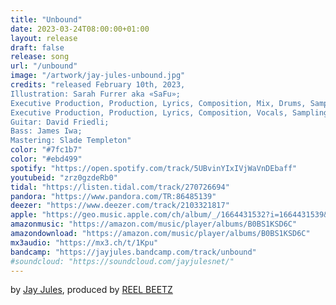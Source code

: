 ```yaml
---
title: "Unbound"
date: 2023-03-24T08:00:00+01:00
layout: release
draft: false
release: song
url: "/unbound"
image: "/artwork/jay-jules-unbound.jpg"
credits: "released February 10th, 2023,
Illustration: Sarah Furrer aka «SaFu»;
Executive Production, Production, Lyrics, Composition, Mix, Drums, Sampling, Bass, Keys, Percussion: REEL BEETZ;
Executive Production, Production, Lyrics, Composition, Vocals, Sampling, Bass, Keys, Guitars, Percussion: Jay Jules;
Guitar: David Friedli;
Bass: James Iwa;
Mastering: Slade Templeton"
color: "#7fc1b7"
color: "#ebd499"
spotify: "https://open.spotify.com/track/5UBvinYIxIVjWaVnDEbaff"
youtubeid: "zrz0gzdeRb0"
tidal: "https://listen.tidal.com/track/270726694"
pandora: "https://www.pandora.com/TR:86485139"
deezer: "https://www.deezer.com/track/2103321817"
apple: "https://geo.music.apple.com/ch/album/_/1664431532?i=1664431539&mt=1&app=music&ls=1&at=1000lHKX&ct=odesli_http&itscg=30200&itsct=odsl_m"
amazonmusic: "https://amazon.com/music/player/albums/B0BS1KSD6C"
amazondownload: "https://amazon.com/music/player/albums/B0BS1KSD6C"
mx3audio: "https://mx3.ch/t/1Kpu"
bandcamp: "https://jayjules.bandcamp.com/track/unbound"
#soundcloud: "https://soundcloud.com/jayjulesnet/"
---
```


by [Jay Jules](https://jayjules.net), produced by [REEL BEETZ](https://reelbeetz.ch)
